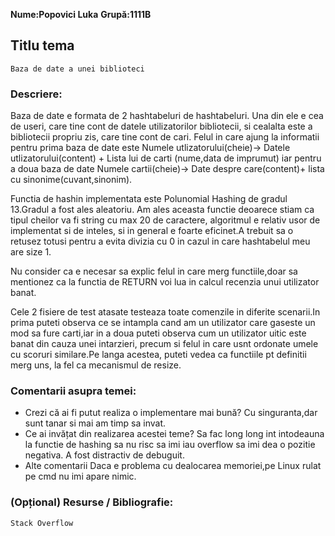 **Nume:Popovici Luka**
**Grupă:1111B**

## Titlu tema
    Baza de date a unei biblioteci
### Descriere:

Baza de date e formata de 2 hashtabeluri de hashtabeluri. Una din ele e cea de useri, care tine cont de datele utilizatorilor bibliotecii,
si cealalta este a bibliotecii propriu zis, care tine cont de cari. 
Felul in care ajung la informatii pentru prima baza de date este
    Numele utlizatorului(cheie)-> Datele utlizatorului(content) + Lista lui de carti (nume,data de imprumut)
iar pentru a doua baza de date
    Numele cartii(cheie)-> Date despre care(content)+ lista cu sinonime(cuvant,sinonim).

Functia de hashin implementata este Polunomial Hashing de gradul 13.Gradul a fost ales aleatoriu.
Am ales aceasta functie deoarece stiam ca tipul cheilor va fi string cu max 20 de caractere, algoritmul e relativ usor de implementat si de inteles,
si in general e foarte eficinet.A trebuit sa o retusez totusi pentru a evita divizia cu 0 in cazul in care hashtabelul meu are size 1.

Nu consider ca e necesar sa explic felul in care merg functiile,doar sa mentionez ca la functia de RETURN voi lua in calcul recenzia unui utilizator banat.

Cele 2 fisiere de test atasate testeaza toate comenzile in diferite scenarii.In prima puteti observa ce se intampla cand am un utilizator care gaseste un mod
sa fure carti,iar in a doua puteti observa cum un utilizator uitic este banat din cauza unei intarzieri, precum si felul in care usnt ordonate umele cu scoruri similare.Pe langa acestea, puteti vedea ca functiile pt definitii merg uns, la fel ca mecanismul de resize.

### Comentarii asupra temei:

* Crezi că ai fi putut realiza o implementare mai bună? Cu singuranta,dar sunt tanar si mai am timp sa invat.
* Ce ai invățat din realizarea acestei teme? Sa fac long long int intodeauna la functie de hashing sa nu risc sa imi iau overflow sa imi dea o pozitie negativa.
A fost distractiv de debuguit.
* Alte comentarii 
        Daca e problema cu dealocarea memoriei,pe Linux rulat pe cmd nu imi apare nimic.    
### (Opțional) Resurse / Bibliografie:

    Stack Overflow
